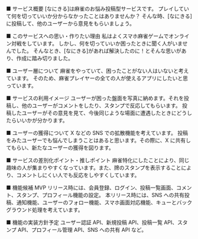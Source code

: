 ■ サービス概要
[なにきる]は麻雀のお悩み投稿型サービスです。
プレイしていて何を切っていいか分からなかったことはありませんか？
そんな時、[なにきる]に投稿して、他のユーザーから意見をもらいましょう。

■ このサービスへの思い・作りたい理由
私はよくスマホ麻雀ゲームでオンライン対戦をしています。
しかし、何を切っていいか困ったときに聞く人がいませんでした。
そんなとき、[なにきる]があれば解決したのに！とそんな思いがあり、作成に踏み切りました。

■ ユーザー層について
麻雀をやっていて、困ったことがない人はいないと考えています。
そのため、麻雀プレイヤーの全ての人が使えるアプリにしたいと思っています。

■ サービスの利用イメージ
ユーザーが困った盤面を写真に納めます。それを投稿し、他のユーザーがコメントをしたり、スタンプで反応してもらいます。
投稿したユーザーがその意見を見て、今後同じような場面に遭遇したときにどうしたらいいかが分かります。

■ ユーザーの獲得について
X などの SNS での拡散機能を考えています。
投稿をみたユーザーでも悩んでしまうことはあると思います。その際に、X に共有してもらい、新たなユーザーの獲得を図ります。

■ サービスの差別化ポイント・推しポイント
麻雀特化にしたことにより、同じ趣味の人が集まりやすくなっています。また、牌のスタンプを表示することにより、コメントしにくい人でも反応をしやすくしています。

■ 機能候補
MVP リリース時には、会員登録、ログイン、投稿一覧画面、コメント、スタンプ、プロフィール機能の設定。
本リリース時には、SNS への共有投稿、通知機能、ユーザーのフォロー機能、スマホ画面対応機能、キューとバックグラウンド処理を考えています。

■ 機能の実装方針予定
ユーザー認証 API、新規投稿 API、投稿一覧 API、スタンプ API、プロフィール管理 API、SNS への共有 API など。
